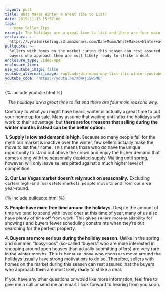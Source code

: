```yaml
---
layout: post
title: What Makes Winter a Great Time to List?
date: 2019-11-15 15:57:00
tags:
  - Home Seller Tips
excerpt: The holidays are a great time to list and there are four main reasons why.
enclosure: >-
  https://vyralmarketing.s3.amazonaws.com/Dan+Mumm/What+Makes+Winter+a+Great+Time+to+List_.mp4
pullquote: >-
  Sellers with homes on the market during this season can rest assured that the
  buyers who approach them are most likely ready to strike a deal.
enclosure_type: video/mp4
enclosure_time:
use_youtube_image: false
youtube_alternate_image: /uploads/dan-mumm-why-list-this-winter-youtube.png
youtube_code: 'https://youtu.be/XpWXj15wSME'
---
```


{% include youtube.html %}

<p style="text-align: center;"><em>The holidays are a great time to list and there are four main reasons why.</em></p>

Contrary to what you might have heard, winter is actually a great time to put your home up for sale. Many assume that waiting until after the holidays will work to their advantage, but **there are four reasons that selling during the winter months instead can be the better option:&nbsp;**

**1\. Supply is low and demand is high.** Because so many people fall for the myth our market is inactive over the winter, few sellers actually make the move to list their home. This means those who do have the unique opportunity to stand out above the crowd and enjoy the higher demand that comes along with the seasonally depleted supply. Waiting until spring, however, will only leave sellers pitted against a much higher level of competition.&nbsp;

**2\. Our Las Vegas market doesn’t rely much on seasonality.** Excluding certain high-end real estate markets, people move to and from our area year-round.&nbsp;

{% include pullquote.html %}

**3\. People have more free time around the holidays.** Despite the amount of time we tend to spend with loved ones at this time of year, many of us also have plenty of time off from work. This gives sellers more availability for showings and buyers fewer scheduling constraints when they’re out searching for the perfect property.&nbsp;

**4\. Buyers are more serious during the holiday season.** Unlike in the spring and summer, “looky-loos” (so-called “buyers” who are more interested in snooping around open houses than actually submitting offers) are very rare in the winter months. This is because those who choose to move around the holidays usually have strong motivations to do so. Therefore, sellers with homes on the market during this season can rest assured that the buyers who approach them are most likely ready to strike a deal.&nbsp;

If you have any other questions or would like more information, feel free to give me a call or send me an email. I look forward to hearing from you soon.